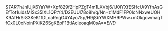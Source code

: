 $START$hJnIUjX6YaYW+Xpf829f2HpPZgT4m1LXVbj6/iJ0iYXfESHcU/9YfnAsGEfTot1uidsMISx35lXL1QFtY4/D2EUUl78o8h/q/Nn+z1MdF1FP0IcNNxweUOHK9AfHrSr83KeK1fDLoaRngG4Y4yo75p/H9jSbYWXMH9PWw+mOkgowmaqTfCx0L0oNoinPXiKZ6SgKBpF1BtIAcIeoaqM0sA==$END$